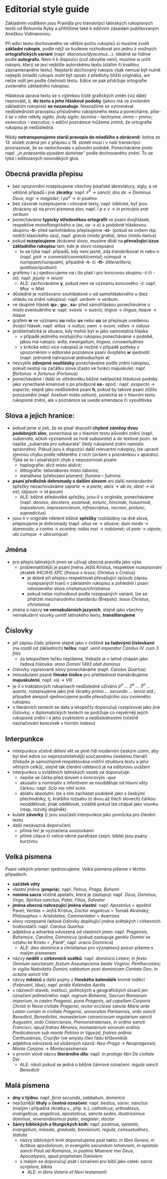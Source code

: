 # Editorial style guide <Badge text="czech only" type="error"/>

Základním vodítkem jsou Pravidla pro transkripci latinských rukopisných textů od Bohumila Ryby a přihlížíme také k edičním zásadám publikovaným Anežkou Vidmanovou.

Při edici textu dochovaného ve větším počtu rukopisů si musíme zvolit **základní rukopis**, podle nějž se budeme rozhodovat pro jednu z možných **ortografických variant** (např. _diaconus/dyaconus..._). Ideálně se řídíme podle **autografu**. Není-li k dispozici (což obvykle není), musíme si určit rukopis, který se jeví nejblíže autorskému textu (stářím či kvalitou zaznamenaného textu). Nejstarší dochovaný rukopis však nemusí být nutně nejlepší (mladší rukopis mohl být opsán z předlohy bližší originálu), ani nelze volit jen podle čitelnosti textu. Edice se pak přidržuje ortografie zvoleného základního rukopisu.

Hlásková úprava textu se s výjimkou čistě grafických změn (viz dále) neprovádí, tj. **do textu a jeho hláskové podoby** (jakou má ve zvoleném základním rukopise) **se nezasahuje**. Nesnažíme se vyrovnávat nedůslednosti pravopisu příslušného rukopisného textu a ponecháme, píše-li se v něm někdy _sigillo_, jindy _sigilo_; _lacrima_ – _lachryma_; _immo_ – _ymmo_; _exsecutus_ – _executus_; v ediční poznámce můžeme zmínit, že ortografie rukopisu je nedůsledná.

Nikdy **netransponujeme starší pravopis do mladšího a obráceně**: listina ze 13. století známá jen z přepisu z 18. století musí i v naší transkripci prozrazovat, že se nedochovala v původní podobě. Ponecháváme proto např. „_in praesentia ejusdem dominae_“ podle dochovaného znění. To se týká i editovaných novověkých glos.

## Obecná pravidla přepisu
+ bez upozornění rozepisujeme všechny písařské abreviatury, sigly, a ve většině případů  i jiné **zkratky**: např. _s<sup>ti</sup>_ → _sancti_; _dns ds_ → _Dominus Deus_; _mgr_ → _magister_; _ī ps<sup>o</sup>_ → _in psalmo_
+ bez závorek rozepisujeme i citované texty, např. biblické, byť jsou zkráceny až na první písmena slov, např. _ī p e v_ → _in principio erat verbum_
+ ponecháváme **typicky středověkou ortografii** ve psaní dvojhlásek, respektive monoftongického e (_ae, oe_ → _e_) a podobně hláskovou skupinu **-ti-** před samohláskou přepisujeme **-ci-** (pokud se ovšem rkp. nedrží klasického úzu), např. _gracia_ (místo _gratia_), _letus_ (místo _laetus_)
+ pokud **rozepisujeme** zkrácené slovo, musíme dbát na **převažující úzus základního rukopisu** tam, kde je slovo rozepsáno
  + to se týká např. případů, kdy není jasné, zda transkribovat m nebo n (např. _ƍisit_ → _commisit/conmisit/comisit_; _nūmquā_ → _numquam/nunquam_), případně **-t-** či **-tt-** (_littera/litera_; _quattuor/quatuor_)
+ grafémy i a j sjednocujeme na i (to platí i pro koncovou skupinu _-ii_ či _-iis_): např. _jejunij_ → _ieiunii_
  + ALE: zachováváme **y**, pokud není ve významu koncového _-ii_: např. _May_ → _Maii_
+ důsledně je rozlišováno souhláskové v od samohláskového u (bez ohledu na znění rukopisu): např. _uerbvm_ → _verbum_.
+ ve skupině hlásek **qu-**, **gu-**, **su-** před samohláskou ponecháváme u místo eventuálního **v**: např. _svavis_ → _suavis_; _lingva_ → _lingua_; _itaqve_ → _itaque_
+ grafém **w** ve významu **vu** nebo **uv** nebo **uu** se přepisuje uvedenou dvojicí hlásek: např. _wltus_ → _vultus_; _owm_ → _ovum_; _vidws_ → _viduus_
+ problematická je situace, kdy mohlo být w jako samostatná hláska
  + v případě jediného existujícího rukopisu ponecháváme v podobě, jakou má rukopis: _willa_, _ewangelium_, _lingwa_, _conswetudines_
  + v kritické edici více rukopisů je možné v případě potřeby s upozorněním v editorské poznámce psaní dvojitého **w** sjednotit (např. jednotně nahrazovat jednoduchým **v**)
+ nezvykle **zdvojené souhlásky** ponecháváme podle znění rukopisu, pokud nestojí na začátku slova (často ve funkci majuskule): např. _ffortunus_ → _fortunus (Fortunus)_
+ ponecháváme i další ve středověku běžné neklasické hláskové podoby jako vynechané kmenové s po předponě **ex-** apod.: např. _exspecto_ → _expecto_; stejně jako nedůsledné psaní **h**; pokud by takové psaní ztížilo porozumění (např. _hostium_ místo _ostium_), ponechá se v hlavním textu rukopisné znění, ale v poznámce se uvede emendace či vysvětlivka

## Slova a jejich hranice:
+ pokud jsme si jisti, že se písař dopustil **chybné záměny dvou podobných slov**, ponechává se v hlavním textu původní znění (např. _subarrata_, ačkoli významově se hodí _subaurata_) a do textové pozn. se napíše „subarrata pro subaurata“ (tedy rukopisné znění namísto správného). Pokud jsou k dispozici další relevantní rukopisy, lze upravit zjevnou chybu podle některého z nich (ovšem s poznámkou v aparátu). Týká se to i písařských chyb z nepozornosti písaře:
  + haplografie: _dicit_ místo _didicit_;
  + dittografie: _laboraboras_ místo _laboras_;
  + metathese (přehození písmen): _flumina_ – _fulmina_.
+ **psaní předložek dohromady s dalším slovem** ani další nestandardní spřežky nezachováváme (_aparte_ → _a parte_; _abiis_ → _ab iis_; _idest_ → _id est_; _idipsum_ → _id ipsum_)
  + ALE: běžné středověké spřežky, jsou-li v originále, ponecháváme (např. _denovo_, _decetero_, _eiusmodi_, _extunc_, _hincinde_, _huiusmodi_, _imposterum_, _impresenciarum_, _infrascriptus_, _necnon_, _protunc_, _supradictus_)
+ jsou-li v originále některé běžné **spřežky** rozkládány na dvě slova, přepisujeme je dohromady (např. _alius_ ve → _aliusve_; _dum modo_ → _dummodo_; _e contra_ → _econtra_; _nobis met_ → _nobismet_; _ut pote_ → _utpote_; _ubi cumque_ → _ubicumque_)

## Jména
+ pro přepis latinských jmen se užívají obecná pravidla jako výše
  + problematičtější je psaní jména Ježíš Kristus, respektive rozepisování zkratek _IHC/IHS_ _XPC_ (_Ihesus_ x _Iesus_; _Christus_ x _Cristus_)
    + je dobré při přepisu respektovat převažující způsob zápisu rozepsaných tvarů v základním rukopisu a zohlednit i psaní odvozeného slova _cristianus/christianus_
    + pokud nelze rozhodnout podle rozepsaných variant, lze se přidržet mezinárodního standardu (Brepols): _Iesus Christus_, _christianus_
+ jména a názvy **ve vernakulárních jazycích**, stejně jako všechny vernakulární vsuvky uvnitř latinského textu, **transliterujeme**

## Číslovky
+ při zápisu číslic píšeme stejně jako v češtině **za řadovými číslovkami** (na rozdíl od základních) **tečku**: např. _venit imperator Carolus IV. cum 3 filiis_
  + za letopočtem tečku nepíšeme, třebaže je v latině chápán jako řadová číslovka: _anno Domini 1493 obiit dominus_
+ číslovky vypisované slovy ponecháváme (např. _Carolus Quartus_)
+ minuskulami psané **římské číslice** pro přehlednost transkribujeme **majuskulemi**, např. _viij_ → _VIII_
+ je-li v traktátových rukopisech nedůsledné užíváno _p<sup>o</sup> ... 2<sup>o</sup> ... 3<sup>o</sup> … quarto_, rozepisujeme jako jiné zkratky _primo … secundo … tercio_ atd.; případně alespoň sjednocujeme podle převažujícího úzu zvoleného rukopisu
+ v literárních textech se data a letopočty doporučují rozepisovat jako jiné číslovky; v diplomatických textech se podržuje co nejvěrněji jejich rukopisné znění i s jeho zvyklostmi a nedůslednostmi (včetně naznačování koncovek v horním indexu)

## Interpunkce
+ interpunkce včetně dělení vět se plně řídí moderním českým územ, aby byl text edice co nejsrozumitelnější současnému českému čtenáři (třebaže je samozřejmě respektována vnitřní struktura textu a jeho větných celků), stejně tak členění odstavců je na editorovu uvážení
+ interpunkce u zvláštních latinských vazeb se doporučuje:
  + nepíše se čárka před slovem s koncovým _-que_
  + akusativ a nominativ s infinitivem se neodděluje od hlavní věty čárkou: např. _Scio me nihil scire_.
  + ablativ absolutní: lze s ním zacházet podobně jako s českými přechodníky, tj. kratšího rozsahu (o dvou až třech slovech) čárkou neoddělovat, jinak oddělovat, zvláště pokud lze chápat jako vsuvku (resp. rozvitý doplněk)
+ kulaté **závorky** () jsou součástí interpunkce jako pomůcka pro členění textu
+ další nezávazná doporučení:
  + přímá řeč je vyznačena uvozovkami
  + přímé citace či velice věrné parafráze (zejm. bible) jsou psány kurzívou

## Velká písmena
Psaní velkých písmen sjednocujeme. Velká písmena píšeme v těchto případech:
+ **začátek věty**
+ vlastní jména (**propria**): např. _Petrus, Praga, Bohemi_
+ **nomina sacra** včetně apelativ, která je zastupují: např. _Deus, Dominus, Virgo, Spiritus sanctus, Pater, Filius, Salvator_
+ **jména obecná nahrazující jména vlastní**: např. _Apostolus_ = apoštol Pavel; _Veritas_ = Ježíš Kristus, _Doctor angelicus_ = Tomáš Akvinský; _Philosophus_ = Aristoteles; _Commentator_ = Averroes
+ slovy rozepsané řadové číslovky doplňující jména světských i církevních hodnostářů: např. _Carolus Quartus_
+ adjektiva a adverbia odvozená od vlastních jmen: např. _Pragensis_, _Bohemice_, _Carolina_, _Dominicus_ (pokud zastupuje genitiv _Domini_ ve vztahu ke Kristu = „Páně“, např. oracio Dominica)
  + ALE: _dies dominica_ a _christianus_ pro významový posun píšeme s malým písmenem
+ názvy **nedělí** a **církevních svátků**: např. _dominica Letare_; _in festo Omnium sanctorum_; _festum Assumpcionis beate Virginis_; _Penthecostes_; _in vigilia Nativitatis Domini_; _sabbatum post dominicam Cantate Deo_; _in octava sancti Viti_
+ názvy **měsíců** a další pojmy z **římského kalendáře** kromě indikcí (_Februarii_, _Idus_); např. _pridie Kalendas Aprilis_
+ v názvech staveb, institucí, politických a geografických útvarů jen označení jedinečného: např. _regnum Bohemie_, _Sacrum Romanum imperium_, _in castro Pragensi_, _pons Pragenis_, _ad capellam Corporis Christi in Nova civitate Pragensi_, _rector ecclesie sancte Marie ante Letam curiam in civitate Pragensi_, _universitas Parisiensis_, _ordo sancti Benedicti_, _Benedictini_, _monasterium canonicorum regularium sancti Augustini_, _ordo Cisterciensis_, _Premonstratenses_, _in ordine sancti Francisci_, _apud fratres Minores_, _monasterium sororum ordinis Predicatorum sub monte Petrino in Vgyezd_, _fratres ordinis Carthusiensis_, _Crucifer_ (ve smyslu člen řádu křížovníků)
+ adjektiva odvozená od složených názvů: _Neo-Praga_ → _Neopragensis_; _Monte Cassino_ → _Montecassinensis_
+ v prvním slově názvu **literárního díla**: např. _in prologo libri De civitate Dei_
  + ALE: nikoli pokud se jedná o běžné žánrové označení: _regula sancti Benedicti_

## Malá písmena
+ **dny v týdnu**: např. _feria secunda_, _sabbatum_, _dominica_
+ nejrůznější **tituly** a **čestná označení**: např. _beatus_, _sacer_, _sanctus_ (malým i případná zkratka s., příp. b.), _catholicus_, _orthodoxus_, _evangelicus_, _angelicus_, _apostolicus_, _sancta sedes_, _illustrissimus dominus_, _reverendissimus pater_, _magister_, _doctor_
+ **žánry biblických a liturgických knih**: např. _psalmus_, _epistola_, _evangelium_, _missale_, _graduale_, _breviarium_, _regula_, _consuetudines_, _statuta_
  + názvy biblických knih doporučujeme psát takto: _in libro Genesi_, _in Actibus apostolorum_, _in evangelio secundum Iohannem_, _in epistola sancti Pauli ad Romanos_, _in psalmo Miserere mei Deus_, _Apocalypsis_, _apud prophetam Danielem_
  + s malým se doporučují psát i označení pro bibli jako celek: _sacra scriptura_, _biblia_
    + ALE: _in libris Veteris et Novi testamenti_
